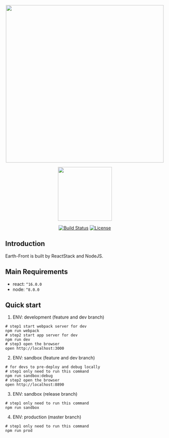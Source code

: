 <p align="center"><a href="https://github.com/muwenzi/Earth"><img width="500" src="https://cloud.githubusercontent.com/assets/12554487/26024526/906f3518-3805-11e7-8163-9d18b6ae5292.png"></a></p>

<p align="center"><a href="https://github.com/feross/standard" target="_blank"><img width="171"src="https://cdn.rawgit.com/feross/standard/master/badge.svg"></a></p>

<p align="center">
  <a href="https://travis-ci.org/muwenzi/Earth"><img src="https://travis-ci.com/muwenzi/Earth.svg?token=65SdnpsEfKTY1qP6fnyh&branch=master" alt="Build Status"></a>
  <a href="https://github.com/muwenzi/Blog-Webapp/blob/master/LICENSE.md"><img src="https://img.shields.io/pypi/l/Django.svg" alt="License"></a>
  <br>
</p>

## Introduction

Earth-Front is built by ReactStack and NodeJS.

## Main Requirements

* react: `^16.0.0`
* node: `^8.0.0`

## Quick start

1. ENV: development (feature and dev branch)
```shell
# step1 start webpack server for dev
npm run webpack
# step2 start app server for dev
npm run dev
# step3 open the browser
open http://localhost:3000
```
2. ENV: sandbox (feature and dev branch)

```shell
# for devs to pre-deploy and debug locally
# step1 only need to run this command
npm run sandbox:debug
# step2 open the browser
open http://localhost:8890
```

3. ENV: sandbox (release branch)
```shell
# step1 only need to run this command
npm run sandbox
```

4. ENV: production (master branch)
```shell
# step1 only need to run this command
npm run prod
```
